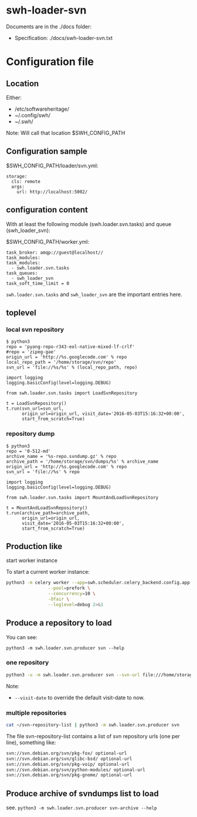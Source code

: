 swh-loader-svn
==============

Documents are in the ./docs folder:
- Specification: ./docs/swh-loader-svn.txt

# Configuration file

## Location

Either:
- /etc/softwareheritage/
- ~/.config/swh/
- ~/.swh/

Note: Will call that location $SWH_CONFIG_PATH

## Configuration sample

$SWH_CONFIG_PATH/loader/svn.yml:
```
storage:
  cls: remote
  args:
    url: http://localhost:5002/
```

## configuration content

With at least the following module (swh.loader.svn.tasks) and queue
(swh_loader_svn):

$SWH_CONFIG_PATH/worker.yml:
```
task_broker: amqp://guest@localhost//
task_modules:
task_modules:
  - swh.loader.svn.tasks
task_queues:
  - swh_loader_svn
task_soft_time_limit = 0
```

`swh.loader.svn.tasks` and `swh_loader_svn` are the important entries here.

## toplevel

### local svn repository

```
$ python3
repo = 'pyang-repo-r343-eol-native-mixed-lf-crlf'
#repo = 'zipeg-gae'
origin_url = 'http://%s.googlecode.com' % repo
local_repo_path = '/home/storage/svn/repo'
svn_url = 'file://%s/%s' % (local_repo_path, repo)

import logging
logging.basicConfig(level=logging.DEBUG)

from swh.loader.svn.tasks import LoadSvnRepository

t = LoadSvnRepository()
t.run(svn_url=svn_url,
      origin_url=origin_url, visit_date='2016-05-03T15:16:32+00:00',
      start_from_scratch=True)
```

### repository dump

```
$ python3
repo = '0-512-md'
archive_name = '%s-repo.svndump.gz' % repo
archive_path = '/home/storage/svn/dumps/%s' % archive_name
origin_url = 'http://%s.googlecode.com' % repo
svn_url = 'file://%s' % repo

import logging
logging.basicConfig(level=logging.DEBUG)

from swh.loader.svn.tasks import MountAndLoadSvnRepository

t = MountAndLoadSvnRepository()
t.run(archive_path=archive_path,
      origin_url=origin_url,
      visit_date='2016-05-03T15:16:32+00:00',
      start_from_scratch=True)
```

## Production like

start worker instance

To start a current worker instance:

```sh
python3 -m celery worker --app=swh.scheduler.celery_backend.config.app \
                --pool=prefork \
                --concurrency=10 \
                -Ofair \
                --loglevel=debug 2>&1
```

## Produce a repository to load

You can see:

`python3 -m swh.loader.svn.producer svn --help`

### one repository
```sh
python3 -u -m swh.loader.svn.producer svn --svn-url file:///home/storage/svn/repos/pkg-fox --visit-date 'Tue, 3 May 2017 17:16:32 +0200'
```

Note:
- `--visit-date` to override the default visit-date to now.

### multiple repositories

```sh
cat ~/svn-repository-list | python3 -m swh.loader.svn.producer svn
```

The file svn-repository-list contains a list of svn repository urls
(one per line), something like:

```txt
svn://svn.debian.org/svn/pkg-fox/ optional-url
svn://svn.debian.org/svn/glibc-bsd/ optional-url
svn://svn.debian.org/svn/pkg-voip/ optional-url
svn://svn.debian.org/svn/python-modules/ optional-url
svn://svn.debian.org/svn/pkg-gnome/ optional-url
```

## Produce archive of svndumps list to load

see. `python3 -m swh.loader.svn.producer svn-archive --help`
